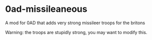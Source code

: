 # 0ad-missileaneous
A mod for 0AD that adds very strong missileer troops for the britons

Warning: the troops are stupidly strong, you may want to modify this.
